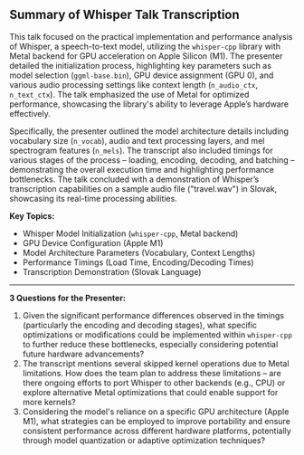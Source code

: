 ## Summary of Whisper Talk Transcription

This talk focused on the practical implementation and performance analysis of Whisper, a speech-to-text model, utilizing the `whisper-cpp` library with Metal backend for GPU acceleration on Apple Silicon (M1). The presenter detailed the initialization process, highlighting key parameters such as model selection (`ggml-base.bin`), GPU device assignment (GPU 0), and various audio processing settings like context length (`n_audio_ctx`, `n_text_ctx`).  The talk emphasized the use of Metal for optimized performance, showcasing the library's ability to leverage Apple’s hardware effectively.

Specifically, the presenter outlined the model architecture details including vocabulary size (`n_vocab`), audio and text processing layers, and mel spectrogram features (`n_mels`). The transcript also included timings for various stages of the process – loading, encoding, decoding, and batching – demonstrating the overall execution time and highlighting performance bottlenecks.  The talk concluded with a demonstration of Whisper’s transcription capabilities on a sample audio file ("travel.wav") in Slovak, showcasing its real-time processing abilities.

**Key Topics:**

*   Whisper Model Initialization (`whisper-cpp`, Metal backend)
*   GPU Device Configuration (Apple M1)
*   Model Architecture Parameters (Vocabulary, Context Lengths)
*   Performance Timings (Load Time, Encoding/Decoding Times)
*   Transcription Demonstration (Slovak Language)

---

**3 Questions for the Presenter:**

1.  Given the significant performance differences observed in the timings (particularly the encoding and decoding stages), what specific optimizations or modifications could be implemented within `whisper-cpp` to further reduce these bottlenecks, especially considering potential future hardware advancements?
2.  The transcript mentions several skipped kernel operations due to Metal limitations. How does the team plan to address these limitations – are there ongoing efforts to port Whisper to other backends (e.g., CPU) or explore alternative Metal optimizations that could enable support for more kernels?
3.  Considering the model's reliance on a specific GPU architecture (Apple M1), what strategies can be employed to improve portability and ensure consistent performance across different hardware platforms, potentially through model quantization or adaptive optimization techniques?